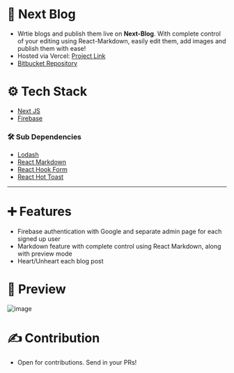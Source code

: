 # 📝 Next Blog
  * Wrtie blogs and publish them live on **Next-Blog**. With complete control of your editing using React-Markdown, easily edit them, add images and publish them with ease!
  * Hosted via Vercel: [Project Link](https://next-blog-app-virid.vercel.app/)
  * [Bitbucket Repository](https://bitbucket.org/sanyam_mxle/next-blog/src/main/)

# ⚙ Tech Stack
  * [Next JS](https://nextjs.org/)
  * [Firebase](https://firebase.google.com/)
  
### 🛠 Sub Dependencies
  * [Lodash](https://lodash.com/)
  * [React Markdown](https://remarkjs.github.io/react-markdown/)
  * [React Hook Form](https://react-hook-form.com/)
  * [React Hot Toast](https://react-hot-toast.com/)

***

# ➕ Features
  * Firebase authentication with Google and separate admin page for each signed up user
  * Markdown feature with complete control using React Markdown, along with preview mode
  * Heart/Unheart each blog post

# 📸 Preview
![image](https://user-images.githubusercontent.com/35108041/142914777-d535c303-85e1-4de4-bd72-6e9c9b951ebf.png)

# ✍ Contribution
  * Open for contributions. Send in your PRs!

